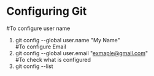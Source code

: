 # Configuring Git <br>
#To configure user name 
1. git config --global user.name "My Name" <br>
#To configure Email
2. git config --global user.email "exmaple@gmail.com" <br>
#To check what is configured 
3. git config --list <br>
